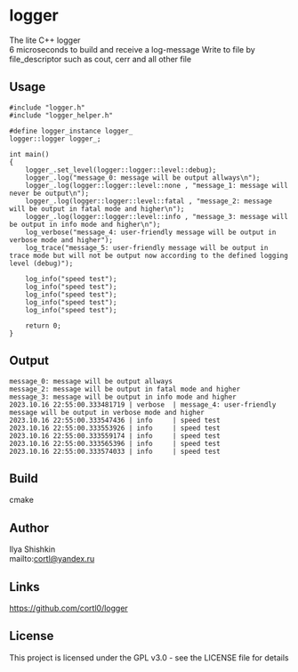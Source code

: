 # logger
The lite C++ logger  
6 microseconds to build and receive a log-message
Write to file by file_descriptor such as cout, cerr and all other file

## Usage
```
#include "logger.h"
#include "logger_helper.h"

#define logger_instance logger_
logger::logger logger_;

int main()
{
    logger_.set_level(logger::logger::level::debug);
    logger_.log("message_0: message will be output allways\n");
    logger_.log(logger::logger::level::none , "message_1: message will never be output\n");
    logger_.log(logger::logger::level::fatal , "message_2: message will be output in fatal mode and higher\n");
    logger_.log(logger::logger::level::info , "message_3: message will be output in info mode and higher\n");
    log_verbose("message_4: user-friendly message will be output in verbose mode and higher");
    log_trace("message_5: user-friendly message will be output in trace mode but will not be output now according to the defined logging level (debug)");

    log_info("speed test");
    log_info("speed test");
    log_info("speed test");
    log_info("speed test");
    log_info("speed test");

    return 0;
}
```

## Output
```
message_0: message will be output allways
message_2: message will be output in fatal mode and higher
message_3: message will be output in info mode and higher
2023.10.16 22:55:00.333481719 | verbose  | message_4: user-friendly message will be output in verbose mode and higher
2023.10.16 22:55:00.333547436 | info     | speed test
2023.10.16 22:55:00.333553926 | info     | speed test
2023.10.16 22:55:00.333559174 | info     | speed test
2023.10.16 22:55:00.333565396 | info     | speed test
2023.10.16 22:55:00.333574033 | info     | speed test
```

## Build
cmake

## Author
Ilya Shishkin  
mailto:cortl@yandex.ru

## Links
https://github.com/cortl0/logger

## License
This project is licensed under the GPL v3.0 - see the LICENSE file for details
